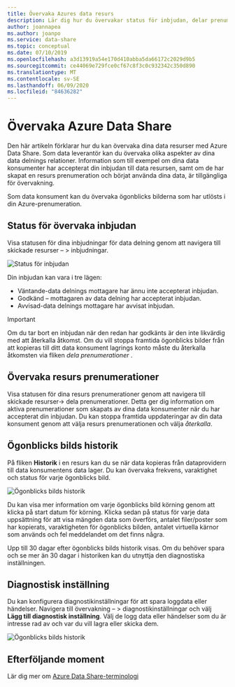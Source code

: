 ```yaml
---
title: Övervaka Azures data resurs
description: Lär dig hur du övervakar status för inbjudan, delar prenumerationer och ögonblicks bilds historik i Azure Data Share
author: joannapea
ms.author: joanpo
ms.service: data-share
ms.topic: conceptual
ms.date: 07/10/2019
ms.openlocfilehash: a3d13919a54e170d410abba5da66172c2029d9b5
ms.sourcegitcommit: ce44069e729fce0cf67c8f3c0c932342c350d890
ms.translationtype: MT
ms.contentlocale: sv-SE
ms.lasthandoff: 06/09/2020
ms.locfileid: "84636282"
---
```

# <a name="monitor-azure-data-share"></a>Övervaka Azure Data Share  

Den här artikeln förklarar hur du kan övervaka dina data resurser med Azure Data Share. Som data leverantör kan du övervaka olika aspekter av dina data delnings relationer. Information som till exempel om dina data konsumenter har accepterat din inbjudan till data resursen, samt om de har skapat en resurs prenumeration och börjat använda dina data, är tillgängliga för övervakning. 

Som data konsument kan du övervaka ögonblicks bilderna som har utlösts i din Azure-prenumeration. 

## <a name="monitor-invitation-status"></a>Status för övervaka inbjudan

Visa statusen för dina inbjudningar för data delning genom att navigera till skickade resurser – > inbjudningar. 

![Status för inbjudan](./media/invitation-status.png "Status för inbjudan") 

Din inbjudan kan vara i tre lägen:

* Väntande-data delnings mottagare har ännu inte accepterat inbjudan.
* Godkänd – mottagaren av data delning har accepterat inbjudan.
* Avvisad-data delnings mottagare har avvisat inbjudan.

> [!IMPORTANT]
> Om du tar bort en inbjudan när den redan har godkänts är den inte likvärdig med att återkalla åtkomst. Om du vill stoppa framtida ögonblicks bilder från att kopieras till ditt data konsument lagrings konto måste du återkalla åtkomsten via fliken *dela prenumerationer* . 

## <a name="monitor-share-subscriptions"></a>Övervaka resurs prenumerationer

Visa statusen för dina resurs prenumerationer genom att navigera till skickade resurser-> dela prenumerationer. Detta ger dig information om aktiva prenumerationer som skapats av dina data konsumenter när du har accepterat din inbjudan. Du kan stoppa framtida uppdateringar av din data konsument genom att välja resurs prenumerationen och välja *återkalla*. 

## <a name="snapshot-history"></a>Ögonblicks bilds historik 

På fliken **Historik** i en resurs kan du se när data kopieras från dataprovidern till data konsumentens data lager. Du kan övervaka frekvens, varaktighet och status för varje ögonblicks bild. 

![Ögonblicks bilds historik](./media/sent-shares.png "Ögonblicks bilds historik") 

Du kan visa mer information om varje ögonblicks bild körning genom att klicka på start datum för körning. Klicka sedan på status för varje data uppsättning för att visa mängden data som överförs, antalet filer/poster som har kopierats, varaktigheten för ögonblicks bilden, antalet virtuella kärnor som används och fel meddelandet om det finns några. 

Upp till 30 dagar efter ögonblicks bilds historik visas. Om du behöver spara och se mer än 30 dagar i historiken kan du utnyttja den diagnostiska inställningen.

## <a name="diagnostic-setting"></a>Diagnostisk inställning

Du kan konfigurera diagnostikinställningar för att spara loggdata eller händelser. Navigera till övervakning – > diagnostikinställningar och välj **Lägg till diagnostisk inställning**. Välj de logg data eller händelser som du är intresse rad av och var du vill lagra eller skicka dem. 

![Ögonblicks bilds historik](./media/diagnostic-settings.png "Diagnostikinställningar") 

## <a name="next-steps"></a>Efterföljande moment 

Lär dig mer om [Azure Data Share-terminologi](terminology.md)